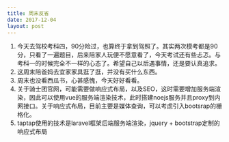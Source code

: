 ```yaml
---
title: 周末反省
date: 2017-12-04
layout: post
---
```


1. 今天去驾校考科四，90分险过，也算终于拿到驾照了。其实两次模考都是90分，只看了一遍题目，后来陪家人玩便不愿意看了，今天考试还有些忐忑。与考科一的时候完全不一样的心态了。希望自己以后遇事情，还是要认真追求。
2. 这周末陪爸妈去宜家家具逛了逛，并没有买什么东西。
3. 周末也没看西瓜书，心甚感愧，今天好好看看。
4. 关于骑士团官网，可能需要做响应式布局，以及SEO，这时需要增加服务端渲染，因此可以使用vue的服务端渲染技术，此时搭建noejs服务并且proxy到内网接口。关于响应式布局，目前主要是媒体查询，可以考虑引入bootsrap的栅格化。
5. taptap使用的技术是laravel框架后端服务端渲染，jquery + bootstrap定制的响应式布局